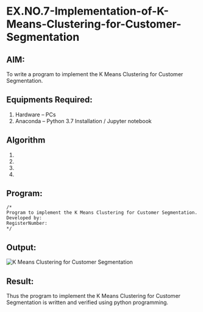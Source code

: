 # EX.NO.7-Implementation-of-K-Means-Clustering-for-Customer-Segmentation

## AIM:
To write a program to implement the K Means Clustering for Customer Segmentation.

## Equipments Required:
1. Hardware – PCs
2. Anaconda – Python 3.7 Installation / Jupyter notebook

## Algorithm
1. 
2. 
3. 
4. 

## Program:
```
/*
Program to implement the K Means Clustering for Customer Segmentation.
Developed by: 
RegisterNumber:  
*/
```

## Output:
![K Means Clustering for Customer Segmentation](sam.png)


## Result:
Thus the program to implement the K Means Clustering for Customer Segmentation is written and verified using python programming.

